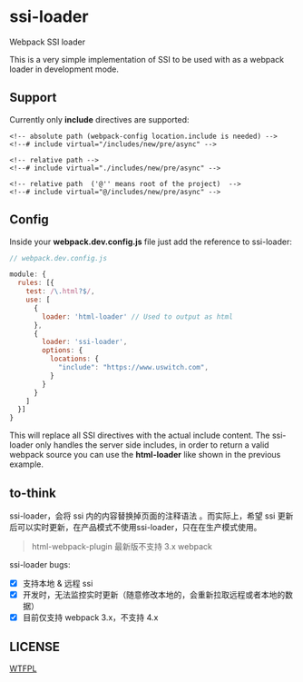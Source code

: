 # ssi-loader

Webpack SSI loader

This is a very simple implementation of SSI to be used with as a webpack loader
in development mode.

## Support

Currently only  **include** directives are supported:

```
<!-- absolute path (webpack-config location.include is needed) -->
<!--# include virtual="/includes/new/pre/async" -->

<!-- relative path -->
<!--# include virtual="./includes/new/pre/async" -->

<!-- relative path  ('@'' means root of the project)  -->
<!--# include virtual="@/includes/new/pre/async" -->
```

## Config

Inside your **webpack.dev.config.js** file just add the reference to ssi-loader:

```js
// webpack.dev.config.js

module: {
  rules: [{
    test: /\.html?$/,
    use: [
      {
        loader: 'html-loader' // Used to output as html
      },
      {
        loader: 'ssi-loader',
        options: {
          locations: {
            "include": "https://www.uswitch.com",
          }
        }
      }
    ]
  }]
}
```

This will replace all SSI directives with the actual include content.
The ssi-loader only handles the server side includes, in order to return
a valid webpack source you can use the **html-loader** like shown in the
previous example.

## to-think

ssi-loader，会将 ssi 内的内容替换掉页面的注释语法 。而实际上，希望 ssi 更新后可以实时更新，在产品模式不使用ssi-loader，只在在生产模式使用。

>html-webpack-plugin 最新版不支持 3.x webpack

ssi-loader bugs:

- [x] 支持本地 & 远程 ssi
- [x] 开发时，无法监控实时更新（随意修改本地的，会重新拉取远程或者本地的数据）
- [x] 目前仅支持 webpack 3.x，不支持 4.x 

## LICENSE

[WTFPL](http://www.wtfpl.net/)
